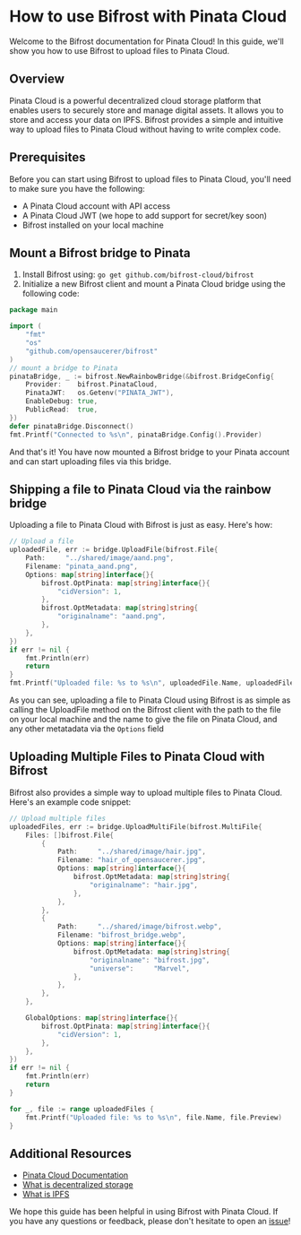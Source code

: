 # How to use Bifrost with Pinata Cloud
Welcome to the Bifrost documentation for Pinata Cloud! In this guide, we'll show you how to use Bifrost to upload files to Pinata Cloud.

## Overview
Pinata Cloud is a powerful decentralized cloud storage platform that enables users to securely store and manage digital assets. It allows you to store and access your data on IPFS. Bifrost provides a simple and intuitive way to upload files to Pinata Cloud without having to write complex code.

## Prerequisites
Before you can start using Bifrost to upload files to Pinata Cloud, you'll need to make sure you have the following:
- A Pinata Cloud account with API access
- A Pinata Cloud JWT (we hope to add support for secret/key soon)
- Bifrost installed on your local machine

## Mount a Bifrost bridge to Pinata
1. Install Bifrost using: ```go get github.com/bifrost-cloud/bifrost```
2. Initialize a new Bifrost client and mount a Pinata Cloud bridge using the following code:
``` go
package main

import (
	"fmt"
	"os"
	"github.com/opensaucerer/bifrost"
) 
// mount a bridge to Pinata
pinataBridge, _ := bifrost.NewRainbowBridge(&bifrost.BridgeConfig{
	Provider:    bifrost.PinataCloud,
	PinataJWT:   os.Getenv("PINATA_JWT"),
	EnableDebug: true,
	PublicRead:  true,
})
defer pinataBridge.Disconnect()
fmt.Printf("Connected to %s\n", pinataBridge.Config().Provider)
```
And that's it! You have now mounted a Bifrost bridge to your Pinata account and can start uploading files via this bridge.

## Shipping a file to Pinata Cloud via the rainbow bridge
Uploading a file to Pinata Cloud with Bifrost is just as easy. Here's how:
``` go
// Upload a file
uploadedFile, err := bridge.UploadFile(bifrost.File{
	Path:     "../shared/image/aand.png",
	Filename: "pinata_aand.png",
	Options: map[string]interface{}{
		bifrost.OptPinata: map[string]interface{}{
			"cidVersion": 1,
		},
		bifrost.OptMetadata: map[string]string{
			"originalname": "aand.png",
		},
	},
})
if err != nil {
	fmt.Println(err)
	return
}
fmt.Printf("Uploaded file: %s to %s\n", uploadedFile.Name, uploadedFile.Preview)
```
As you can see, uploading a file to Pinata Cloud using Bifrost is as simple as calling the UploadFile method on the Bifrost client with the path to the file on your local machine and the name to give the file on Pinata Cloud, and any other metatadata via the `Options` field

## Uploading Multiple Files to Pinata Cloud with Bifrost
Bifrost also provides a simple way to upload multiple files to Pinata Cloud. Here's an example code snippet:
```go
// Upload multiple files
uploadedFiles, err := bridge.UploadMultiFile(bifrost.MultiFile{
	Files: []bifrost.File{
		{
			Path:     "../shared/image/hair.jpg",
			Filename: "hair_of_opensaucerer.jpg",
			Options: map[string]interface{}{
				bifrost.OptMetadata: map[string]string{
					"originalname": "hair.jpg",
				},
			},
		},
		{
			Path:     "../shared/image/bifrost.webp",
			Filename: "bifrost_bridge.webp",
			Options: map[string]interface{}{
				bifrost.OptMetadata: map[string]string{
					"originalname": "bifrost.jpg",
					"universe":     "Marvel",
				},
			},
		},
	},

	GlobalOptions: map[string]interface{}{
		bifrost.OptPinata: map[string]interface{}{
			"cidVersion": 1,
		},
	},
})
if err != nil {
	fmt.Println(err)
	return
}

for _, file := range uploadedFiles {
	fmt.Printf("Uploaded file: %s to %s\n", file.Name, file.Preview)
}
```

## Additional Resources
- [Pinata Cloud Documentation](https://pinata.cloud/documentation)
- [What is decentralized storage](https://www.enterprisenetworkingplanet.com/data-center/decentralized-data-storage)
- [What is IPFS](https://docs.ipfs.tech/concepts/what-is-ipfs)

We hope this guide has been helpful in using Bifrost with Pinata Cloud. If you have any questions or feedback, please don't hesitate to open an [issue](https://github.com/opensaucerer/bifrost/issues)!

